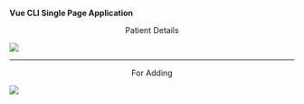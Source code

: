<b align="center"> Vue CLI Single Page Application </b>
<p align="center"> Patient Details</P>
<img src="https://firebasestorage.googleapis.com/v0/b/firstproject-b9c4b.appspot.com/o/Screenshot%20from%202020-01-10%2021-47-27.png?alt=media&token=c48925dd-c13f-4f6a-b6e1-f9b24ee89ad9" />
<hr>
<p align="center">For Adding </p>
<img src="https://firebasestorage.googleapis.com/v0/b/firstproject-b9c4b.appspot.com/o/Screenshot%20from%202020-01-10%2021-47-32.png?alt=media&token=04b98ef0-b418-48c4-b64c-6e4c8d0fddaa" />
